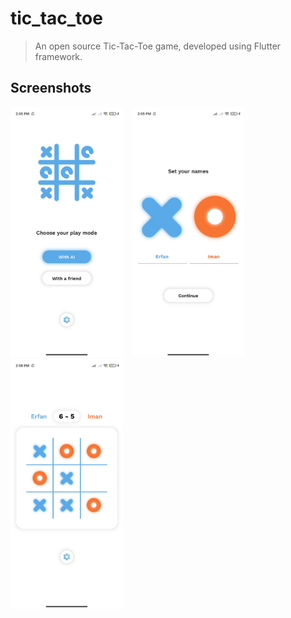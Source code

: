 # tic_tac_toe

> An open source Tic-Tac-Toe game, developed using Flutter framework.

## Screenshots

<p float="left">
  <img src="./screenshots/menu-screen.jpg" height="400" />
  &ensp;
  <img src="./screenshots/set-names-screen.jpg" height="400" /> 
  &ensp;
  <img src="./screenshots/game-screen.jpg" height="400" /> 
</p>
